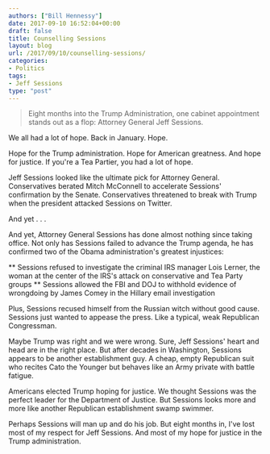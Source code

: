 ```yaml
---
authors: ["Bill Hennessy"]
date: 2017-09-10 16:52:04+00:00
draft: false
title: Counselling Sessions
layout: blog
url: /2017/09/10/counselling-sessions/
categories:
- Politics
tags:
- Jeff Sessions
type: "post"
---
```


> Eight months into the Trump Administration, one cabinet appointment stands out as a flop: Attorney General Jeff Sessions.



We all had a lot of hope. Back in January. Hope.

Hope for the Trump administration. Hope for American greatness. And hope for justice. If you're a Tea Partier, you had a lot of hope.

Jeff Sessions looked like the ultimate pick for Attorney General. Conservatives berated Mitch McConnell to accelerate Sessions' confirmation by the Senate. Conservatives threatened to break with Trump when the president attacked Sessions on Twitter.

And yet . . .

And yet, Attorney General Sessions has done almost nothing since taking office. Not only has Sessions failed to advance the Trump agenda, he has confirmed two of the Obama administration's greatest injustices:




** Sessions refused to investigate the criminal IRS manager Lois Lerner, the woman at the center of the IRS's attack on conservative and Tea Party groups
** Sessions allowed the FBI and DOJ to withhold evidence of wrongdoing by James Comey in the Hillary email investigation


Plus, Sessions recused himself from the Russian witch without good cause. Sessions just wanted to appease the press. Like a typical, weak Republican Congressman.

Maybe Trump was right and we were wrong. Sure, Jeff Sessions' heart and head are in the right place. But after decades in Washington, Sessions appears to be another establishment guy. A cheap, empty Republican suit who recites Cato the Younger but behaves like an Army private with battle fatigue.

Americans elected Trump hoping for justice. We thought Sessions was the perfect leader for the Department of Justice. But Sessions looks more and more like another Republican establishment swamp swimmer.

Perhaps Sessions will man up and do his job. But eight months in, I've lost most of my respect for Jeff Sessions. And most of my hope for justice in the Trump administration.


